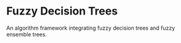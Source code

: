 # Fuzzy Decision Trees
An algorithm framework integrating fuzzy decision trees and fuzzy ensemble trees.




